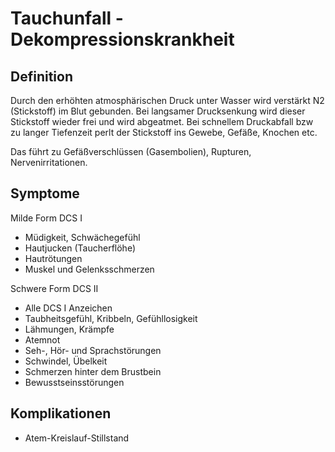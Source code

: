 # Tauchunfall - Dekompressionskrankheit

## Definition
Durch den erhöhten atmosphärischen Druck unter Wasser wird verstärkt N2 (Stickstoff) im Blut gebunden. Bei langsamer Drucksenkung wird dieser Stickstoff wieder frei und wird abgeatmet. Bei schnellem Druckabfall bzw zu langer Tiefenzeit perlt der Stickstoff ins Gewebe, Gefäße, Knochen etc.

Das führt zu Gefäßverschlüssen (Gasembolien), Rupturen, Nervenirritationen.

## Symptome
Milde Form DCS I
+ Müdigkeit, Schwächegefühl
+ Hautjucken (Taucherflöhe)
+ Hautrötungen
+ Muskel und Gelenksschmerzen

Schwere Form DCS II
+ Alle DCS I Anzeichen
+ Taubheitsgefühl, Kribbeln, Gefühllosigkeit
+ Lähmungen, Krämpfe
+ Atemnot
+ Seh-, Hör- und Sprachstörungen
+ Schwindel, Übelkeit
+ Schmerzen hinter dem Brustbein
+ Bewusstseinsstörungen

## Komplikationen
+ Atem-Kreislauf-Stillstand
